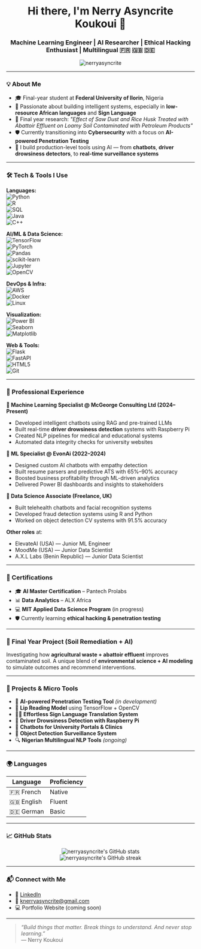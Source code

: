 <h1 align="center">Hi there, I'm Nerry Asyncrite Koukoui 👋</h1>
<h3 align="center">Machine Learning Engineer | AI Researcher | Ethical Hacking Enthusiast | Multilingual 🇫🇷 🇬🇧 🇩🇪</h3>

<p align="center">
  <img src="https://komarev.com/ghpvc/?username=Nerry-AXL&label=Profile%20views&color=0e75b6&style=flat" alt="nerryasyncrite" />
</p>

---

### 💡 About Me

- 🎓 Final-year student at **Federal University of Ilorin**, Nigeria  
- 🤖 Passionate about building intelligent systems, especially in **low-resource African languages** and **Sign Language**  
- 🔬 Final year research: *"Effect of Saw Dust and Rice Husk Treated with Abattoir Effluent on Loamy Soil Contaminated with Petroleum Products"*
- 🛡️ Currently transitioning into **Cybersecurity** with a focus on **AI-powered Penetration Testing**
- 🧠 I build production-level tools using AI — from **chatbots**, **driver drowsiness detectors**, to **real-time surveillance systems**

---

### 🛠️ Tech & Tools I Use

**Languages:**  
![Python](https://img.shields.io/badge/-Python-05122A?style=flat&logo=python)  
![R](https://img.shields.io/badge/-R-276DC3?style=flat&logo=r)  
![SQL](https://img.shields.io/badge/-SQL-4479A1?style=flat&logo=MySQL)  
![Java](https://img.shields.io/badge/-Java-007396?style=flat&logo=java)  
![C++](https://img.shields.io/badge/-C++-00599C?style=flat&logo=cplusplus)  

**AI/ML & Data Science:**  
![TensorFlow](https://img.shields.io/badge/-TensorFlow-FF6F00?style=flat&logo=tensorflow)  
![PyTorch](https://img.shields.io/badge/-PyTorch-EE4C2C?style=flat&logo=pytorch)  
![Pandas](https://img.shields.io/badge/-Pandas-150458?style=flat&logo=pandas)  
![scikit-learn](https://img.shields.io/badge/-Scikit--Learn-F7931E?style=flat&logo=scikit-learn)  
![Jupyter](https://img.shields.io/badge/-Jupyter-F37626?style=flat&logo=jupyter)  
![OpenCV](https://img.shields.io/badge/-OpenCV-5C3EE8?style=flat&logo=opencv)

**DevOps & Infra:**  
![AWS](https://img.shields.io/badge/-AWS-232F3E?style=flat&logo=amazon-aws)  
![Docker](https://img.shields.io/badge/-Docker-2496ED?style=flat&logo=docker)  
![Linux](https://img.shields.io/badge/-Linux-FCC624?style=flat&logo=linux)

**Visualization:**  
![Power BI](https://img.shields.io/badge/-Power%20BI-F2C811?style=flat&logo=powerbi)  
![Seaborn](https://img.shields.io/badge/-Seaborn-3776AB?style=flat&logo=python)  
![Matplotlib](https://img.shields.io/badge/-Matplotlib-008080?style=flat&logo=python)

**Web & Tools:**  
![Flask](https://img.shields.io/badge/-Flask-000000?style=flat&logo=flask)  
![FastAPI](https://img.shields.io/badge/-FastAPI-009688?style=flat&logo=fastapi)  
![HTML5](https://img.shields.io/badge/-HTML5-E34F26?style=flat&logo=html5)  
![Git](https://img.shields.io/badge/-Git-F05032?style=flat&logo=git)

---

### 💼 Professional Experience

**🔸 Machine Learning Specialist @ McGeorge Consulting Ltd (2024–Present)**  
- Developed intelligent chatbots using RAG and pre-trained LLMs  
- Built real-time **driver drowsiness detection** systems with Raspberry Pi  
- Created NLP pipelines for medical and educational systems  
- Automated data integrity checks for university websites

**🔸 ML Specialist @ EvonAi (2022–2024)**  
- Designed custom AI chatbots with empathy detection  
- Built resume parsers and predictive ATS with 65%–90% accuracy  
- Boosted business profitability through ML-driven analytics  
- Delivered Power BI dashboards and insights to stakeholders  

**🔸 Data Science Associate (Freelance, UK)**  
- Built telehealth chatbots and facial recognition systems  
- Developed fraud detection systems using R and Python  
- Worked on object detection CV systems with 91.5% accuracy  

**Other roles** at:
- ElevateAI (USA) — Junior ML Engineer  
- MoodMe (USA) — Junior Data Scientist  
- A.X.L Labs (Benin Republic) — Junior Data Scientist

---

### 📜 Certifications

- 🎓 **AI Master Certification** – Pantech Prolabs  
- 📊 **Data Analytics** – ALX Africa  
- 💻 **MIT Applied Data Science Program** (in progress)  
- 🛡️ Currently learning **ethical hacking & penetration testing**

---

### 🧪 Final Year Project (Soil Remediation + AI)

Investigating how **agricultural waste + abattoir effluent** improves contaminated soil. A unique blend of **environmental science + AI modeling** to simulate outcomes and recommend interventions.

---

### 🚀 Projects & Micro Tools

- 🔐 **AI-powered Penetration Testing Tool** *(in development)*  
- 📸 **Lip Reading Model** using TensorFlow + OpenCV  
- 🤟🏾 **Effortless Sign Language Translation System**  
- 🧠 **Driver Drowsiness Detection with Raspberry Pi**  
- 💬 **Chatbots for University Portals & Clinics**  
- 🔎 **Object Detection Surveillance System**  
- 🔍 **Nigerian Multilingual NLP Tools** *(ongoing)*

---

### 🌍 Languages

| Language | Proficiency |
|----------|-------------|
| 🇫🇷 French | Native |
| 🇬🇧 English | Fluent |
| 🇩🇪 German | Basic |

---

### 📈 GitHub Stats

<p align="center">
  <img src="https://github-readme-stats.vercel.app/api?username=nerryasyncrite&show_icons=true&theme=radical" alt="nerryasyncrite's GitHub stats" />
  <br />
  <img src="https://github-readme-streak-stats.herokuapp.com/?user=nerryasyncrite&theme=dark" alt="nerryasyncrite's GitHub streak" />
</p>

---

### 📬 Connect with Me

- 🔗 [LinkedIn](https://www.linkedin.com/in/nerryasyncrite/)
- 📧 knerryasyncrite@gmail.com  
- 💻 Portfolio Website (coming soon)

---

> _“Build things that matter. Break things to understand. And never stop learning.”_  
— Nerry Koukoui

